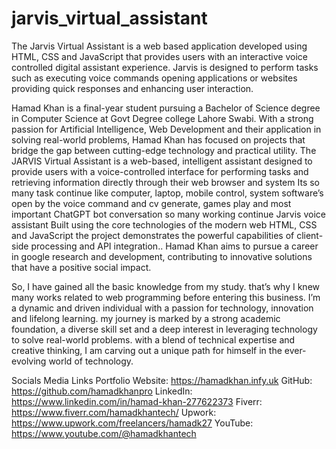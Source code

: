 # jarvis_virtual_assistant
The Jarvis Virtual Assistant is a web based application developed using HTML, CSS and JavaScript that provides users with an interactive voice controlled digital assistant experience. Jarvis is designed to perform tasks such as executing voice commands opening applications or websites providing quick responses and enhancing user interaction.

Hamad Khan is a final-year student pursuing a Bachelor of Science degree in Computer Science at Govt Degree college Lahore Swabi. With a strong passion for Artificial Intelligence, Web Development and their application in solving real-world problems, Hamad Khan has focused on projects that bridge the gap between cutting-edge technology and practical utility. The JARVIS Virtual Assistant is a web-based, intelligent assistant designed to provide users with a voice-controlled interface for performing tasks and retrieving information directly through their web browser and system Its so many task continue like computer, laptop, mobile control, system software’s open by the voice command and cv generate, games play and most important ChatGPT bot conversation so many working continue Jarvis voice assistant Built using the core technologies of the modern web HTML, CSS and JavaScript the project demonstrates the powerful capabilities of client-side processing and API integration.. Hamad Khan aims to pursue a career in google research and development, contributing to innovative solutions that have a positive social impact.

So, I have gained all the basic knowledge from my study. that’s why I knew many works related to web programming before entering this business. I’m a dynamic and driven individual with a passion for technology, innovation and lifelong learning. my journey is marked by a strong academic foundation, a diverse skill set and a deep interest in leveraging technology to solve real-world problems. with a blend of technical expertise and creative thinking, I am carving out a unique path for himself in the ever-evolving world of technology.

Socials Media Links
Portfolio Website: https://hamadkhan.infy.uk
GitHub: https://github.com/hamadkhanpro
LinkedIn: https://www.linkedin.com/in/hamad-khan-277622373
Fiverr: https://www.fiverr.com/hamadkhantech/
Upwork: https://www.upwork.com/freelancers/hamadk27
YouTube: https://www.youtube.com/@hamadkhantech
